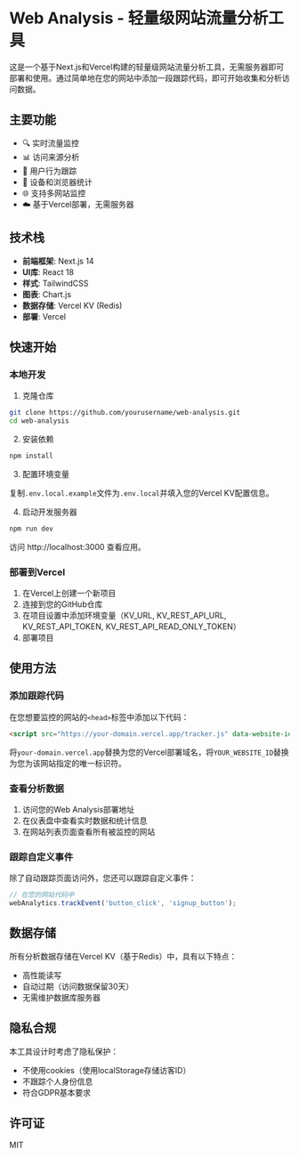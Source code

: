 # Web Analysis - 轻量级网站流量分析工具

这是一个基于Next.js和Vercel构建的轻量级网站流量分析工具，无需服务器即可部署和使用。通过简单地在您的网站中添加一段跟踪代码，即可开始收集和分析访问数据。

## 主要功能

- 🔍 实时流量监控
- 📊 访问来源分析
- 👥 用户行为跟踪
- 📱 设备和浏览器统计
- 🌐 支持多网站监控
- ☁️ 基于Vercel部署，无需服务器

## 技术栈

- **前端框架**: Next.js 14
- **UI库**: React 18
- **样式**: TailwindCSS
- **图表**: Chart.js
- **数据存储**: Vercel KV (Redis)
- **部署**: Vercel

## 快速开始

### 本地开发

1. 克隆仓库

```bash
git clone https://github.com/yourusername/web-analysis.git
cd web-analysis
```

2. 安装依赖

```bash
npm install
```

3. 配置环境变量

复制`.env.local.example`文件为`.env.local`并填入您的Vercel KV配置信息。

4. 启动开发服务器

```bash
npm run dev
```

访问 http://localhost:3000 查看应用。

### 部署到Vercel

1. 在Vercel上创建一个新项目
2. 连接到您的GitHub仓库
3. 在项目设置中添加环境变量（KV_URL, KV_REST_API_URL, KV_REST_API_TOKEN, KV_REST_API_READ_ONLY_TOKEN）
4. 部署项目

## 使用方法

### 添加跟踪代码

在您想要监控的网站的`<head>`标签中添加以下代码：

```html
<script src="https://your-domain.vercel.app/tracker.js" data-website-id="YOUR_WEBSITE_ID"></script>
```

将`your-domain.vercel.app`替换为您的Vercel部署域名，将`YOUR_WEBSITE_ID`替换为您为该网站指定的唯一标识符。

### 查看分析数据

1. 访问您的Web Analysis部署地址
2. 在仪表盘中查看实时数据和统计信息
3. 在网站列表页面查看所有被监控的网站

### 跟踪自定义事件

除了自动跟踪页面访问外，您还可以跟踪自定义事件：

```javascript
// 在您的网站代码中
webAnalytics.trackEvent('button_click', 'signup_button');
```

## 数据存储

所有分析数据存储在Vercel KV（基于Redis）中，具有以下特点：

- 高性能读写
- 自动过期（访问数据保留30天）
- 无需维护数据库服务器

## 隐私合规

本工具设计时考虑了隐私保护：

- 不使用cookies（使用localStorage存储访客ID）
- 不跟踪个人身份信息
- 符合GDPR基本要求

## 许可证

MIT